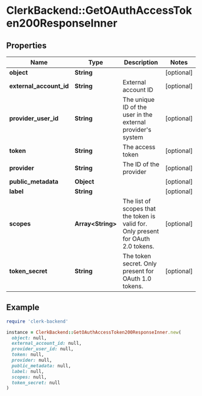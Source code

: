 # ClerkBackend::GetOAuthAccessToken200ResponseInner

## Properties

| Name | Type | Description | Notes |
| ---- | ---- | ----------- | ----- |
| **object** | **String** |  | [optional] |
| **external_account_id** | **String** | External account ID | [optional] |
| **provider_user_id** | **String** | The unique ID of the user in the external provider&#39;s system | [optional] |
| **token** | **String** | The access token | [optional] |
| **provider** | **String** | The ID of the provider | [optional] |
| **public_metadata** | **Object** |  | [optional] |
| **label** | **String** |  | [optional] |
| **scopes** | **Array&lt;String&gt;** | The list of scopes that the token is valid for. Only present for OAuth 2.0 tokens. | [optional] |
| **token_secret** | **String** | The token secret. Only present for OAuth 1.0 tokens. | [optional] |

## Example

```ruby
require 'clerk-backend'

instance = ClerkBackend::GetOAuthAccessToken200ResponseInner.new(
  object: null,
  external_account_id: null,
  provider_user_id: null,
  token: null,
  provider: null,
  public_metadata: null,
  label: null,
  scopes: null,
  token_secret: null
)
```

